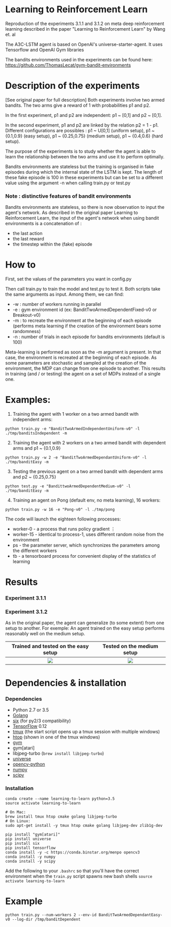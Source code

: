 # Learning to Reinforcement Learn

Reproduction of the experiments 3.1.1 and 3.1.2 on meta deep reinforcement learning described in the paper "Learning to Reinforcement Learn" by Wang et. al

The A3C-LSTM agent is based on OpenAI's universe-starter-agent. It uses Tensorflow and OpenAI Gym libraries

The bandits environments used in the experiments can be found here:
https://github.com/ThomasLecat/gym-bandit-environments

# Description of the experiments

[See original paper for full description]
Both experiments involve two armed bandits. The two arms give a reward of 1 with probabilities p1 and p2.

In the first experiment, p1 and p2 are independent: p1 ~ [0,1] and p2 ~ [0,1].

In the second experiment, p1 and p2 are linked by the relation p2 = 1 - p1.
Different configurations are possibles : p1 ~ U[0,1] (uniform setup), p1 ~ {0.1,0.9} (easy setup), p1 ~ {0.25,0.75} (medium setup), p1 ~ {0.4,0.6} (hard setup).

The purpose of the experiments is to study whether the agent is able to learn the relationship between the two arms and use it to perform optimally.

Bandits environments are stateless but the training is organised in fake episodes during which the internal state of the LSTM is kept. The length of these fake episode is 100 in these experiments but can be set to a different value using the argument -n when calling train.py or test.py

### Note : distinctive features of bandit environments

Bandits environments are stateless, so there is now observation to input the agent's network. As described in the original paper Learning to Reinforcement Learn, the input of the agent's network when using bandit environments is a concatenation of :
* the last action
* the last reward
* the timestep within the (fake) episode

# How to

First, set the values of the parameters you want in config.py

Then call train.py to train the model and test.py to test it.
Both scripts take the same arguments as input. Among them, we can find:

* -w : number of workers running in parallel
* -e : gym environment id (ex: BanditTwoArmedDependentFixed-v0 or Breakout-v0)
* -m : to recreate the environment at the beginning of each episode (performs meta learning if the creation of the environment bears some randomness)
* -n : number of trials in each episode for bandits environments (default is 100)

Meta-learning is performed as soon as the -m argument is present. In that case, the environment is recreated at the beginning of each episode. As some parameters are stochastic and sampled at the creation of the environment, the MDP can change from one episode to another. This results in training (and / or testing) the agent on a set of MDPs instead of a single one.

# Examples:

1. Training the agent with 1 worker on a two armed bandit with independent arms:

`python train.py -e "BanditTwoArmedIndependentUniform-v0" -l ./tmp/banditsIndependent -m`

2. Training the agent with 2 workers on a two armed bandit with dependent arms and p1 ~ {0.1,0.9}

`python train.py -w 2 -e "BanditTwoArmedDependantUniform-v0" -l ./tmp/banditEasy -m`

3. Testing the previous agent on a two armed bandit with dependent arms and p2 ~ {0.25,0.75}

`python test.py -e "BandittwoArmedDependentMedium-v0" -l ./tmp/banditEasy -m`

4. Training an agent on Pong (default env, no meta learning), 16 workers:

`python train.py -w 16 -e "Pong-v0" -l ./tmp/pong`

The code will launch the eighteen following processes:
* worker-0 - a process that runs policy gradient
			⋮
* worker-15 - identical to process-1, uses different random noise from the environment
* ps - the parameter server, which synchronizes the parameters among the different workers
* tb - a tensorboard process for convenient display of the statistics of learning

# Results

### Experiment 3.1.1

### Experiment 3.1.2

As in the original paper, the agent can generalize (to some extent) from one setup to another.
For exemple: An agent trained on the easy setup performs reasonably well on the medium setup.

Trained and tested on the easy setup | Tested on the medium setup
:-----------------------------------:|:-----------------------------------:
![](https://i.imgur.com/mwcflcM.png) | ![](https://i.imgur.com/AS9zXFI.png)

# Dependencies & installation

### Dependencies

* Python 2.7 or 3.5
* [Golang](https://golang.org/doc/install)
* [six](https://pypi.python.org/pypi/six) (for py2/3 compatibility)
* [TensorFlow](https://www.tensorflow.org/) 0.12
* [tmux](https://tmux.github.io/) (the start script opens up a tmux session with multiple windows)
* [htop](https://hisham.hm/htop/) (shown in one of the tmux windows)
* [gym](https://pypi.python.org/pypi/gym)
* gym[atari]
* libjpeg-turbo (`brew install libjpeg-turbo`)
* [universe](https://pypi.python.org/pypi/universe)
* [opencv-python](https://pypi.python.org/pypi/opencv-python)
* [numpy](https://pypi.python.org/pypi/numpy)
* [scipy](https://pypi.python.org/pypi/scipy)

### Installation

```
conda create --name learning-to-learn python=3.5
source activate learning-to-learn

# On Mac:
brew install tmux htop cmake golang libjpeg-turbo      
# On Linux:
sudo apt-get install -y tmux htop cmake golang libjpeg-dev zlib1g-dev

pip install "gym[atari]"
pip install universe
pip install six
pip install tensorflow
conda install -y -c https://conda.binstar.org/menpo opencv3
conda install -y numpy
conda install -y scipy
```


Add the following to your `.bashrc` so that you'll have the correct environment when the `train.py` script spawns new bash shells
```source activate learning-to-learn```

# Example

`python train.py --num-workers 2 --env-id BanditTwoArmedDependantEasy-v0 --log-dir /tmp/banditDependent`

